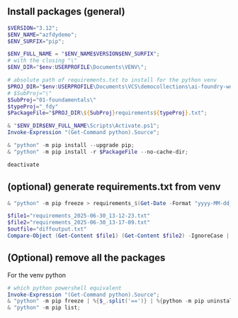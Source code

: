 ## Install packages (general)
```powershell
$VERSION="3.12";
$ENV_NAME="azfdydemo";
$ENV_SURFIX="pip";

$ENV_FULL_NAME = "$ENV_NAME$VERSION$ENV_SURFIX";
# with the closing "\"
$ENV_DIR="$env:USERPROFILE\Documents\VENV\";

# absolute path of requirements.txt to install for the python venv
$PROJ_DIR="$env:USERPROFILE\Documents\VCS\democollections\ai-foundry-workshop";
# $SubProj="\"
$SubProj="01-foundamentals\"
$typeProj="_fdy"
$PackageFile="$PROJ_DIR\${SubProj}requirements${typeProj}.txt";

& "$ENV_DIR$ENV_FULL_NAME\Scripts\Activate.ps1";
Invoke-Expression "(Get-Command python).Source";

& "python" -m pip install --upgrade pip;
& "python" -m pip install -r $PackageFile --no-cache-dir;

deactivate
```

## (optional) generate requirements.txt from venv
```powershell
& "python" -m pip freeze > requirements_$(Get-Date -Format "yyyy-MM-dd_HH-mm-ss").txt
```

```powershell
$file1="requirements_2025-06-30_13-12-23.txt"
$file2="requirements_2025-06-30_13-17-09.txt"
$outfile="diffoutput.txt"
Compare-Object (Get-Content $file1) (Get-Content $file2) -IgnoreCase | Out-File $outfile;

```

## (Optional) remove all the packages
For the venv python
```powershell
# which python powershell equivalent
Invoke-Expression "(Get-Command python).Source";
& "python" -m pip freeze | %{$_.split('==')} | %{python -m pip uninstall -y $_};
& "python" -m pip list;
```